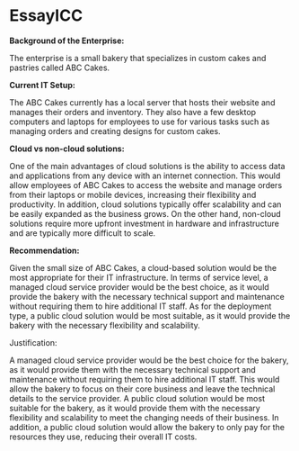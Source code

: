 <h1>EssayICC</h1>

<p><b>Background of the Enterprise:</b></p>
<p>The enterprise is a small bakery that specializes in custom cakes and pastries called ABC Cakes.</p>

<p><b>Current IT Setup:</b></p>
<p>The ABC Cakes currently has a local server that hosts their website and manages their orders and inventory. They also have a few desktop computers and laptops for employees to use for various tasks such as managing orders and creating designs for custom cakes.</p>

<p><b>Cloud vs non-cloud solutions:</b></p>
<p>One of the main advantages of cloud solutions is the ability to access data and applications from any device with an internet connection. This would allow employees of ABC Cakes to access the website and manage orders from their laptops or mobile devices, increasing their flexibility and productivity. In addition, cloud solutions typically offer scalability and can be easily expanded as the business grows. On the other hand, non-cloud solutions require more upfront investment in hardware and infrastructure and are typically more difficult to scale.</p>

<p><b>Recommendation:</b></p> 
<p>Given the small size of ABC Cakes, a cloud-based solution would be the most appropriate for their IT infrastructure. In terms of service level, a managed cloud service provider would be the best choice, as it would provide the bakery with the necessary technical support and maintenance without requiring them to hire additional IT staff. As for the deployment type, a public cloud solution would be most suitable, as it would provide the bakery with the necessary flexibility and scalability.</p>

<p>Justification:</p>
A managed cloud service provider would be the best choice for the bakery, as it would provide them with the necessary technical support and maintenance without requiring them to hire additional IT staff. This would allow the bakery to focus on their core business and leave the technical details to the service provider. A public cloud solution would be most suitable for the bakery, as it would provide them with the necessary flexibility and scalability to meet the changing needs of their business. In addition, a public cloud solution would allow the bakery to only pay for the resources they use, reducing their overall IT costs.
